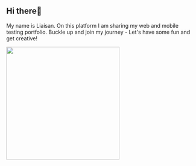 ## Hi there👋
 My name is Liaisan. On this platform I am sharing my web and mobile testing portfolio. 
Buckle up and join my journey - Let's have some fun and get creative! </p>

<img src="https://github.com/user-attachments/assets/bfd8e068-83c6-434d-9b9a-18fc5ea9b0b6" width="300" height="300" />


